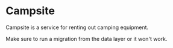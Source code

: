 # Campsite

Campsite is a service for renting out camping equipment.

Make sure to run a migration from the data layer or it won't work.

